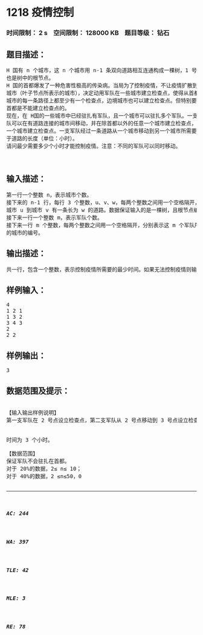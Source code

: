 # 1218 疫情控制   
### 时间限制： 2 s&nbsp;&nbsp;&nbsp;&nbsp;空间限制： 128000 KB&nbsp;&nbsp;&nbsp;&nbsp;题目等级： 钻石  
## 题目描述：  

<pre>
H 国有 n 个城市，这 n 个城市用 n-1 条双向道路相互连通构成一棵树，1 号城市是首都，
也是树中的根节点。
H 国的首都爆发了一种危害性极高的传染病。当局为了控制疫情，不让疫情扩散到边境
城市（叶子节点所表示的城市），决定动用军队在一些城市建立检查点，使得从首都到边境
城市的每一条路径上都至少有一个检查点，边境城市也可以建立检查点。但特别要注意的是，
首都是不能建立检查点的。
现在，在 H国的一些城市中已经驻扎有军队，且一个城市可以驻扎多个军队。一支军
队可以在有道路连接的城市间移动，并在除首都以外的任意一个城市建立检查点，且只能在
一个城市建立检查点。一支军队经过一条道路从一个城市移动到另一个城市所需要的时间等
于道路的长度（单位：小时）。
请问最少需要多少个小时才能控制疫情。注意：不同的军队可以同时移动。
  

</pre>
  
  
## 输入描述：  

<pre>
第一行一个整数 n，表示城市个数。
接下来的 n-1 行，每行 3 个整数，u、v、w，每两个整数之间用一个空格隔开，表示从
城市 u 到城市 v 有一条长为 w 的道路。数据保证输入的是一棵树，且根节点编号为 1。
接下来一行一个整数 m，表示军队个数。
接下来一行 m 个整数，每两个整数之间用一个空格隔开，分别表示这 m 个军队所驻扎
的城市的编号。
</pre>
  
  
## 输出描述：  

<pre>
共一行，包含一个整数，表示控制疫情所需要的最少时间。如果无法控制疫情则输出-1。
</pre>
  
  
## 样例输入：  

<pre>
4 
1 2 1 
1 3 2 
3 4 3 
2 
2 2 
</pre>
  
  
## 样例输出：  

<pre>
3
</pre>
  
  
## 数据范围及提示：  

<pre>

【输入输出样例说明】
第一支军队在 2 号点设立检查点，第二支军队从 2 号点移动到 3 号点设立检查点，所需


时间为 3 个小时。
 
【数据范围】
保证军队不会驻扎在首都。
对于 20%的数据，2≤ n≤ 10；
对于 40%的数据，2 ≤n≤50，0<w <10^5；
对于 60%的数据，2 ≤ n≤1000，0<w <10^6；
对于 80%的数据，2 ≤ n≤10,000；
对于 100%的数据，2≤m≤n≤50,000，0<w <10^9。

</pre>
  
  
***  

##### AC: 244  
##### WA: 397  
##### TLE: 42  
##### MLE: 3  
##### RE: 78  

